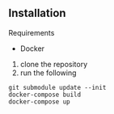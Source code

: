 ## Installation

Requirements

- Docker

1. clone the repository
2. run the following
```
git submodule update --init
docker-compose build
docker-compose up
```
